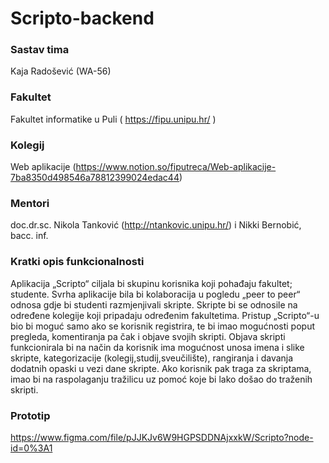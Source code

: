 # Scripto-backend

### Sastav tima

Kaja Radošević (WA-56)

### Fakultet

Fakultet informatike u Puli ( https://fipu.unipu.hr/ )

### Kolegij

Web aplikacije (https://www.notion.so/fiputreca/Web-aplikacije-7ba8350d498546a78812399024edac44)

### Mentori

doc.dr.sc. Nikola Tanković (http://ntankovic.unipu.hr/) i Nikki Bernobić, bacc. inf.

### Kratki opis funkcionalnosti

Aplikacija „Scripto“ ciljala bi skupinu korisnika koji pohađaju fakultet; studente. Svrha aplikacije bila bi kolaboracija u pogledu „peer to peer“ odnosa gdje bi studenti razmjenjivali skripte. Skripte bi se odnosile na određene kolegije koji pripadaju određenim fakultetima.
Pristup „Scripto“-u bio bi moguć samo ako se korisnik registrira, te bi imao mogućnosti poput pregleda, komentiranja pa čak i objave svojih skripti. Objava skripti funkcionirala bi na način da korisnik ima mogućnost unosa imena i slike skripte, kategorizacije (kolegij,studij,sveučilište), rangiranja i davanja dodatnih opaski u vezi dane skripte.
Ako korisnik pak traga za skriptama, imao bi na raspolaganju tražilicu uz pomoć koje bi lako došao do traženih skripti.

### Prototip

https://www.figma.com/file/pJJKJv6W9HGPSDDNAjxxkW/Scripto?node-id=0%3A1
